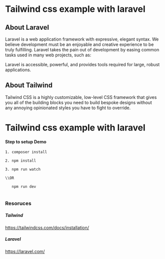 # Tailwind css example with laravel

## About Laravel

Laravel is a web application framework with expressive, elegant syntax. We believe development must be an enjoyable and creative experience to be truly fulfilling. Laravel takes the pain out of development by easing common tasks used in many web projects, such as:

Laravel is accessible, powerful, and provides tools required for large, robust applications.

## About Tailwind 

Tailwind CSS is a highly customizable, low-level CSS framework that gives you all of the building blocks you need to build bespoke designs without any annoying opinionated styles you have to fight to override.

# Tailwind css example with laravel

#### Step to setup Demo


```
1. composer install

2. npm install

3. npm run watch
 
\\OR

   npm run dev
   

```


### Resoruces 

##### Tailwind
https://tailwindcss.com/docs/installation/

##### Laravel
https://laravel.com/   

